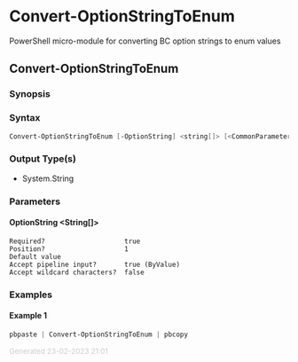 # Convert-OptionStringToEnum

PowerShell micro-module for converting BC option strings to enum values

<a name="Convert-OptionStringToEnum"></a>
## Convert-OptionStringToEnum
### Synopsis

### Syntax
```powershell
Convert-OptionStringToEnum [-OptionString] <string[]> [<CommonParameters>]
```
### Output Type(s)

- System.String

### Parameters
#### OptionString &lt;String[]&gt;
    
    Required?                    true
    Position?                    1
    Default value                
    Accept pipeline input?       true (ByValue)
    Accept wildcard characters?  false
### Examples
#### Example 1 
```powershell
pbpaste | Convert-OptionStringToEnum | pbcopy

```


<div style='font-size:small; color: #ccc'>Generated 23-02-2023 21:01</div>
